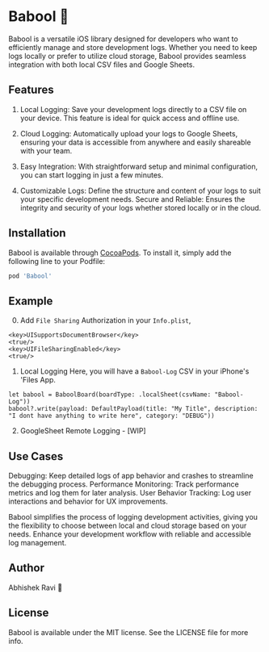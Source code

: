 # Babool 🌵

Babool is a versatile iOS library designed for developers who want to efficiently manage and store development logs. Whether you need to keep logs locally or prefer to utilize cloud storage, Babool provides seamless integration with both local CSV files and Google Sheets.

## Features
1. Local Logging:
Save your development logs directly to a CSV file on your device. This feature is ideal for quick access and offline use.

2. Cloud Logging:
Automatically upload your logs to Google Sheets, ensuring your data is accessible from anywhere and easily shareable with your team.

3. Easy Integration:
With straightforward setup and minimal configuration, you can start logging in just a few minutes.

4. Customizable Logs:
Define the structure and content of your logs to suit your specific development needs.
Secure and Reliable: Ensures the integrity and security of your logs whether stored locally or in the cloud.

## Installation

Babool is available through [CocoaPods](https://cocoapods.org). To install
it, simply add the following line to your Podfile:

```ruby
pod 'Babool'
```

## Example

0. Add `File Sharing` Authorization in your `Info.plist`, 
```
<key>UISupportsDocumentBrowser</key>
<true/>
<key>UIFileSharingEnabled</key>
<true/>
```

1. Local Logging
Here, you will have a `Babool-Log` CSV in your iPhone's 'Files App.
```
let babool = BaboolBoard(boardType: .localSheet(csvName: "Babool-Log"))
babool?.write(payload: DefaultPayload(title: "My Title", description: "I dont have anything to write here", category: "DEBUG"))
```

2. GoogleSheet Remote Logging - [WIP]

## Use Cases
Debugging: Keep detailed logs of app behavior and crashes to streamline the debugging process.
Performance Monitoring: Track performance metrics and log them for later analysis.
User Behavior Tracking: Log user interactions and behavior for UX improvements.

Babool simplifies the process of logging development activities, giving you the flexibility to choose between local and cloud storage based on your needs. Enhance your development workflow with reliable and accessible log management.

## Author
Abhishek Ravi 🌵

## License
Babool is available under the MIT license. See the LICENSE file for more info.
